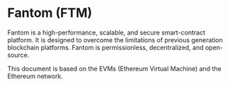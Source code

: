 # Fantom (FTM)

Fantom is a high-performance, scalable, and secure smart-contract platform. It is designed to overcome the limitations of previous generation blockchain platforms. Fantom is permissionless, decentralized, and open-source.

This document is based on the EVMs (Ethereum Virtual Machine) and the Ethereum network.

<!--@include: ./_evm.md-->
